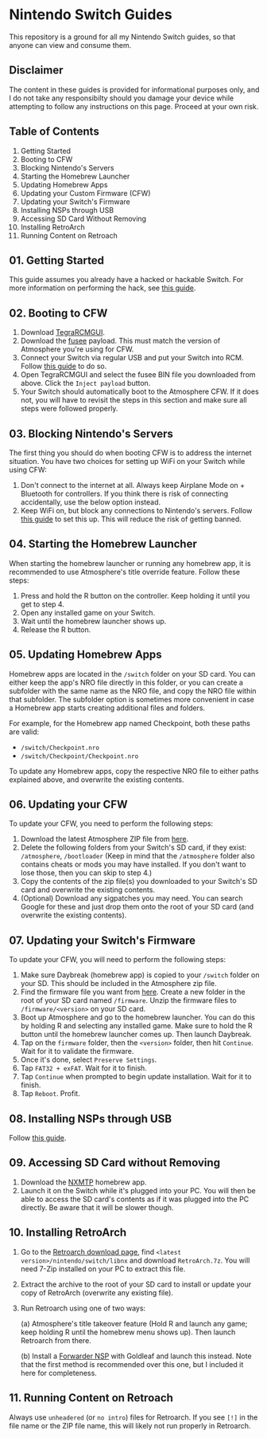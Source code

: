 # Nintendo Switch Guides
This repository is a ground for all my Nintendo Switch guides, so that anyone can view and consume them. 

## Disclaimer
The content in these guides is provided for informational purposes only, and I do not take any responsibilty should you damage your device while attempting to follow any instructions on this page. Proceed at your own risk.

## Table of Contents
01. Getting Started
02. Booting to CFW
03. Blocking Nintendo's Servers
04. Starting the Homebrew Launcher
05. Updating Homebrew Apps
06. Updating your Custom Firmware (CFW)
07. Updating your Switch's Firmware
08. Installing NSPs through USB
09. Accessing SD Card Without Removing
10. Installing RetroArch
11. Running Content on Retroach

## 01. Getting Started
This guide assumes you already have a hacked or hackable Switch. For more information on performing the hack, see [this guide](https://switch.homebrew.guide/).

## 02. Booting to CFW
1. Download [TegraRCMGUI](https://github.com/eliboa/TegraRcmGUI/releases).
2. Download the [fusee](https://github.com/Atmosphere-NX/Atmosphere/releases) payload. This must match the version of Atmosphere you're using for CFW.
3. Connect your Switch via regular USB and put your Switch into RCM. Follow [this guide](https://switch.homebrew.guide/gettingstarted/checkingrcm) to do so.
4. Open TegraRCMGUI and select the fusee BIN file you downloaded from above. Click the `Inject payload` button.
5. Your Switch should automatically boot to the Atmosphere CFW. If it does not, you will have to revisit the steps in this section and make sure all steps were followed properly.

## 03. Blocking Nintendo's Servers
The first thing you should do when booting CFW is to address the internet situation. You have two choices for setting up WiFi on your Switch while using CFW:
1. Don't connect to the internet at all. Always keep Airplane Mode on + Bluetooth for controllers. If you think there is risk of connecting accidentally, use the below option instead.
2. Keep WiFi on, but block any connections to Nintendo's servers. Follow [this guide](https://nh-server.github.io/switch-guide/extras/blocking_nintendo/) to set this up. This will reduce the risk of getting banned.

## 04. Starting the Homebrew Launcher
When starting the homebrew launcher or running any homebrew app, it is recommended to use Atmosphere's title override feature. Follow these steps:
1. Press and hold the R button on the controller. Keep holding it until you get to step 4.
2. Open any installed game on your Switch.
3. Wait until the homebrew launcher shows up.
4. Release the R button.

## 05. Updating Homebrew Apps
Homebrew apps are located in the `/switch` folder on your SD card. You can either keep the app's NRO file directly in this folder, or you can create a subfolder with the same name as the NRO file, and copy the NRO file within that subfolder. The subfolder option is sometimes more convenient in case a Homebrew app starts creating additional files and folders.

For example, for the Homebrew app named Checkpoint, both these paths are valid:
- `/switch/Checkpoint.nro`
- `/switch/Checkpoint/Checkpoint.nro`

To update any Homebrew apps, copy the respective NRO file to either paths explained above, and overwrite the existing contents.

## 06. Updating your CFW
To update your CFW, you need to perform the following steps:
1. Download the latest Atmosphere ZIP file from [here](https://github.com/Atmosphere-NX/Atmosphere/releases).
2. Delete the following folders from your Switch's SD card, if they exist: `/atmosphere`, `/bootloader` (Keep in mind that the `/atmosphere` folder also contains cheats or mods you may have installed. If you don't want to lose those, then you can skip to step 4.)
3. Copy the contents of the zip file(s) you downloaded to your Switch's SD card and overwrite the existing contents.
4. (Optional) Download any sigpatches you may need. You can search Google for these and just drop them onto the root of your SD card (and overwrite the existing contents).

## 07. Updating your Switch's Firmware
To update your CFW, you will need to perform the following steps:
1. Make sure Daybreak (homebrew app) is copied to your `/switch` folder on your SD. This should be included in the Atmosphere zip file.
2. Find the firmware file you want from [here](https://darthsternie.net/switch-firmwares). Create a new folder in the root of your SD card named `/firmware`. Unzip the firmware files to `/firmware/<version>` on your SD card.
3. Boot up Atmosphere and go to the homebrew launcher. You can do this by holding R and selecting any installed game. Make sure to hold the R button until the homebrew launcher comes up. Then launch Daybreak.
4. Tap on the `firmware` folder, then the `<version>` folder, then hit `Continue`. Wait for it to validate the firmware.
5. Once it's done, select `Preserve Settings`.
6. Tap `FAT32 + exFAT`. Wait for it to finish.
7. Tap `Continue` when prompted to begin update installation. Wait for it to finish.
8. Tap `Reboot`. Profit.

## 08. Installing NSPs through USB
Follow [this guide](https://switch.homebrew.guide/usingcfw/installnsps/installnsps-nsusbloader).

## 09. Accessing SD Card without Removing
1. Download the [NXMTP](https://github.com/liuervehc/nxmtp/releases) homebrew app.
2. Launch it on the Switch while it's plugged into your PC. You will then be able to access the SD card's contents as if it was plugged into the PC directly. Be aware that it will be slower though.

## 10. Installing RetroArch
1. Go to the [Retroarch download page](https://buildbot.libretro.com/stable/), find `<latest version>/nintendo/switch/libnx` and download `RetroArch.7z`. You will need 7-Zip installed on your PC to extract this file.
2. Extract the archive to the root of your SD card to install or update your copy of RetroArch (overwrite any existing file).
3. Run Retroarch using one of two ways:
   
   (a) Atmosphere's title takeover feature (Hold R and launch any game; keep holding R until the homebrew menu shows up). Then launch Retroarch from there.
   
   (b) Install a [Forwarder NSP](https://mega.nz/#!WLwBAIiI!hfgcJdKA04gpmGlWc198tBba07AGUjryIYP0S8xtNJg) with Goldleaf and launch this instead. Note that the first method is recommended over this one, but I included it here for completeness.

## 11. Running Content on Retroach
Always use `unheadered` (or `no intro`) files for Retroarch. If you see `[!]` in the file name or the ZIP file name, this will likely not run properly in Retroarch.
